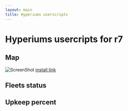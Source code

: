 ```yaml
---
layout: main
title: Hyperiums userscripts
---
```

# Hyperiums usercripts for r7

## Map
![ScreenShot](https://raw.github.com/Nasga/hyperiums-userscripts/master/map-trading.png)
[install link](https://raw.github.com/Nasga/hyperiums-userscripts/master/map-trading.user.js)

## Fleets status

## Upkeep percent

